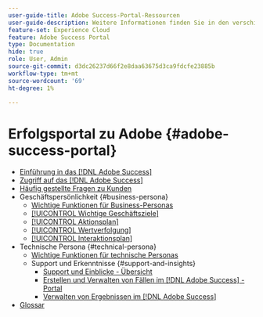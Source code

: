 ```yaml
---
user-guide-title: Adobe Success-Portal-Ressourcen
user-guide-description: Weitere Informationen finden Sie in den verschiedenen Adobe Success-Portal-Ressourcen.
feature-set: Experience Cloud
feature: Adobe Success Portal
type: Documentation
hide: true
role: User, Admin
source-git-commit: d3dc26237d66f2e8daa63675d3ca9fdcfe23885b
workflow-type: tm+mt
source-wordcount: '69'
ht-degree: 1%

---
```



# Erfolgsportal zu Adobe {#adobe-success-portal}

- [Einführung in das  [!DNL Adobe Success] ](/help/adobe-success-portal/adobe-success-portal-introduction.md)
- [Zugriff auf das  [!DNL Adobe Success] ](/help/adobe-success-portal/access-to-the-adobe-success-portal.md)
- [Häufig gestellte Fragen zu Kunden](/help/adobe-success-portal/adobe-success-portal-customer-faq.md)
- Geschäftspersönlichkeit {#business-persona}
   - [Wichtige Funktionen für Business-Personas](/help/adobe-success-portal/business-persona/key-functionalities-for-business-persona.md)
   - [[!UICONTROL Wichtige Geschäftsziele]](/help/adobe-success-portal/business-persona/key-business-objectives.md)
   - [[!UICONTROL Aktionsplan]](/help/adobe-success-portal/business-persona/action-plan.md)
   - [[!UICONTROL Wertverfolgung]](/help/adobe-success-portal/business-persona/value-tracker.md)
   - [[!UICONTROL Interaktionsplan]](/help/adobe-success-portal/business-persona/engagement-plan.md)
- Technische Persona {#technical-persona}
   - [Wichtige Funktionen für technische Personas](/help/adobe-success-portal/technical-persona/key-functionalities-for-technical-persona.md)
   - Support und Erkenntnisse {#support-and-insights}
      - [Support und Einblicke - Übersicht](/help/adobe-success-portal/technical-persona/support-and-insights/support-and-insights-overview.md)
      - [Erstellen und Verwalten von Fällen im  [!DNL Adobe Success] -Portal](/help/adobe-success-portal/technical-persona/support-and-insights/create-and-manage-cases-in-the-adobe-success-portal.md)
      - [Verwalten von Ergebnissen im  [!DNL Adobe Success] ](/help/adobe-success-portal/technical-persona/support-and-insights/manage-findings-adobe-success-portal.md)
- [Glossar](/help/adobe-success-portal/glossary.md)
